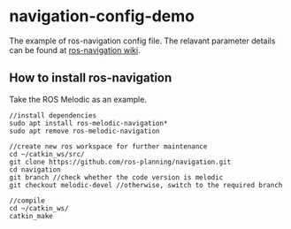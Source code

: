 # navigation-config-demo
The example of ros-navigation config file. The relavant parameter details can be found at [ros-navigation wiki](http://wiki.ros.org/navigation).
## How to install ros-navigation
Take the ROS Melodic as an example.
```
//install dependencies
sudo apt install ros-melodic-navigation*
sudo apt remove ros-melodic-navigation

//create new ros workspace for further maintenance
cd ~/catkin_ws/src/
git clone https://github.com/ros-planning/navigation.git
cd navigation
git branch //check whether the code version is melodic
git checkout melodic-devel //otherwise, switch to the required branch

//compile
cd ~/catkin_ws/
catkin_make
```
